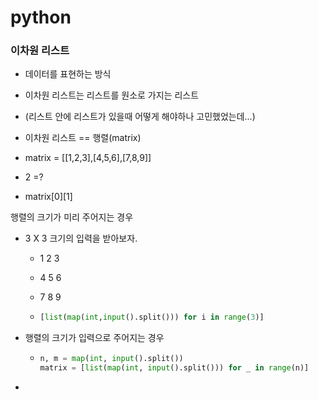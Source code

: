 # python

### 이차원 리스트

- 데이터를 표현하는 방식

- 이차원 리스트는 리스트를 원소로 가지는 리스트

- (리스트 안에 리스트가 있을때 어떻게 해야하나 고민했었는데...)

- 이차원 리스트 == 행렬(matrix)

- matrix = [[1,2,3],[4,5,6],[7,8,9]]

- 2 =?

- matrix[0][1] 

행렬의 크기가 미리 주어지는 경우

- 3 X 3 크기의 입력을 받아보자.
  
  - 1 2 3
  
  - 4 5 6
  
  - 7 8 9
  
  - ```python
    [list(map(int,input().split())) for i in range(3)]
    ```

- 행렬의 크기가 입력으로 주어지는 경우
  
  - ```python
    n, m = map(int, input().split())
    matrix = [list(map(int, input().split())) for _ in range(n)]
    ```

- 
